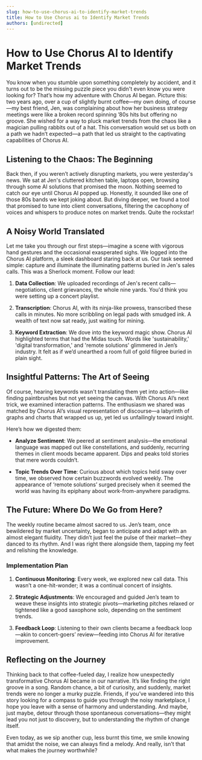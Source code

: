 ```yaml
---
slug: how-to-use-chorus-ai-to-identify-market-trends
title: How to Use Chorus ai to Identify Market Trends
authors: [undirected]
---
```



# How to Use Chorus AI to Identify Market Trends

You know when you stumble upon something completely by accident, and it turns out to be the missing puzzle piece you didn't even know you were looking for? That’s how my adventure with Chorus AI began. Picture this: two years ago, over a cup of slightly burnt coffee—my own doing, of course—my best friend, Jen, was complaining about how her business strategy meetings were like a broken record spinning ’80s hits but offering no groove. She wished for a way to pluck market trends from the chaos like a magician pulling rabbits out of a hat. This conversation would set us both on a path we hadn’t expected—a path that led us straight to the captivating capabilities of Chorus AI.

## Listening to the Chaos: The Beginning

Back then, if you weren’t actively disrupting markets, you were yesterday's news. We sat at Jen's cluttered kitchen table, laptops open, browsing through some AI solutions that promised the moon. Nothing seemed to catch our eye until Chorus AI popped up. Honestly, it sounded like one of those 80s bands we kept joking about. But diving deeper, we found a tool that promised to tune into client conversations, filtering the cacophony of voices and whispers to produce notes on market trends. Quite the rockstar!

## A Noisy World Translated

Let me take you through our first steps—imagine a scene with vigorous hand gestures and the occasional exasperated sighs. We logged into the Chorus AI platform, a sleek dashboard staring back at us. Our task seemed simple: capture and illuminate the illuminating patterns buried in Jen's sales calls. This was a Sherlock moment. Follow our lead:

1. **Data Collection**: We uploaded recordings of Jen's recent calls—negotiations, client grievances, the whole nine yards. You'd think you were setting up a concert playlist.

2. **Transcription**: Chorus AI, with its ninja-like prowess, transcribed these calls in minutes. No more scribbling on legal pads with smudged ink. A wealth of text now sat ready, just waiting for mining.

3. **Keyword Extraction**: We dove into the keyword magic show. Chorus AI highlighted terms that had the Midas touch. Words like 'sustainability,' 'digital transformation,' and 'remote solutions' glimmered in Jen’s industry. It felt as if we’d unearthed a room full of gold filigree buried in plain sight.

## Insightful Patterns: The Art of Seeing

Of course, hearing keywords wasn't translating them yet into action—like finding paintbrushes but not yet seeing the canvas. With Chorus AI’s next trick, we examined interaction patterns. The enthusiasm we shared was matched by Chorus AI’s visual representation of discourse—a labyrinth of graphs and charts that wrapped us up, yet led us unfailingly toward insight. 

Here’s how we digested them:
   
- **Analyze Sentiment**: We peered at sentiment analysis—the emotional language was mapped out like constellations, and suddenly, recurring themes in client moods became apparent. Dips and peaks told stories that mere words couldn’t.

- **Topic Trends Over Time**: Curious about which topics held sway over time, we observed how certain buzzwords evolved weekly. The appearance of ‘remote solutions’ surged precisely when it seemed the world was having its epiphany about work-from-anywhere paradigms.

## The Future: Where Do We Go from Here?

The weekly routine became almost sacred to us. Jen’s team, once bewildered by market uncertainty, began to anticipate and adapt with an almost elegant fluidity. They didn’t just feel the pulse of their market—they danced to its rhythm. And I was right there alongside them, tapping my feet and relishing the knowledge.

### Implementation Plan

1. **Continuous Monitoring**: Every week, we explored new call data. This wasn’t a one-hit-wonder; it was a continual concert of insights.

2. **Strategic Adjustments**: We encouraged and guided Jen’s team to weave these insights into strategic pivots—marketing pitches relaxed or tightened like a good saxophone solo, depending on the sentiment trends.

3. **Feedback Loop**: Listening to their own clients became a feedback loop—akin to concert-goers’ review—feeding into Chorus AI for iterative improvement.

## Reflecting on the Journey

Thinking back to that coffee-fueled day, I realize how unexpectedly transformative Chorus AI became in our narrative. It’s like finding the right groove in a song. Random chance, a bit of curiosity, and suddenly, market trends were no longer a murky puzzle. Friends, if you’ve wandered into this story looking for a compass to guide you through the noisy marketplace, I hope you leave with a sense of harmony and understanding. And maybe, just maybe, detour through those spontaneous conversations—they might lead you not just to discovery, but to understanding the rhythm of change itself.

Even today, as we sip another cup, less burnt this time, we smile knowing that amidst the noise, we can always find a melody. And really, isn’t that what makes the journey worthwhile?